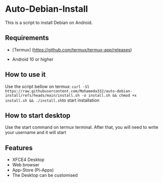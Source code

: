 # Auto-Debian-Install
This is a script to install Debian on Android.
 ## Requirements
- [Termux] (https://github.com/termux/termux-app/releases)
* Android 10 or higher

## How to use it 
Use the script bellow on termux:
`curl -Sl https://raw.githubusercontent.com/Mohameda332/auto-debian-install/refs/heads/main/install.sh -o install.sh && chmod +x install.sh && ./install.sh`to start installation
## How to start desktop
Use the start command on termux terminal.
After that, you will need to write your username and it will start
## Features

- XFCE4 Desktop
- Web browser
- App-Store (Pi-Apps)
- The Desktop can be customised

